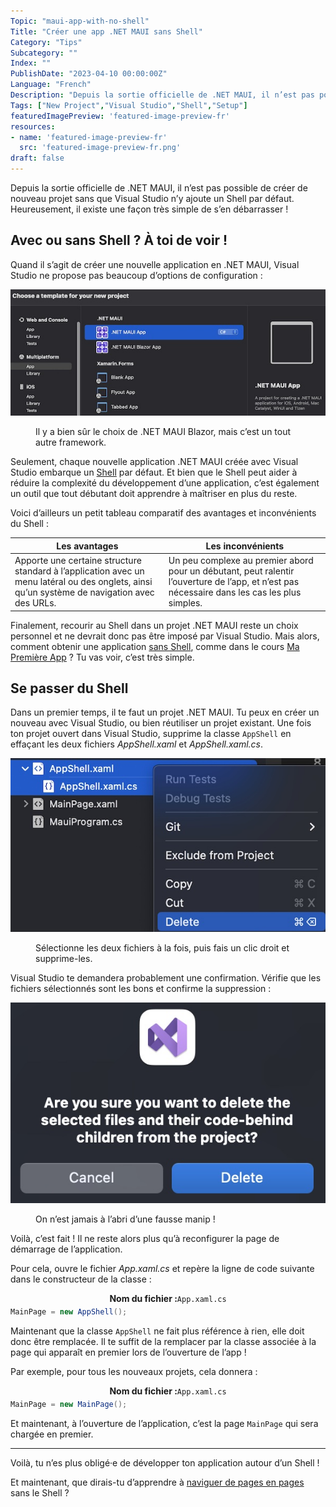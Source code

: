 ```yaml
---
Topic: "maui-app-with-no-shell"
Title: "Créer une app .NET MAUI sans Shell"
Category: "Tips"
Subcategory: ""
Index: ""
PublishDate: "2023-04-10 00:00:00Z"
Language: "French"
Description: "Depuis la sortie officielle de .NET MAUI, il n’est pas possible de créer de nouveau projet sans que Visual Studio n’y ajoute un Shell par défaut. Heureusement, il existe une façon très simple de s’en débarrasser !"
Tags: ["New Project","Visual Studio","Shell","Setup"]
featuredImagePreview: 'featured-image-preview-fr'
resources:
- name: 'featured-image-preview-fr'
  src: 'featured-image-preview-fr.png'
draft: false
---
```


<!--more-->

Depuis la sortie officielle de .NET MAUI, il n’est pas possible de créer de nouveau projet sans que Visual Studio n’y ajoute un Shell par défaut. Heureusement, il existe une façon très simple de s’en débarrasser !

## Avec ou sans Shell ? À toi de voir !
Quand il s’agit de créer une nouvelle application en .NET MAUI, Visual Studio ne propose pas beaucoup d’options de configuration :

<p align="center"><img max-width="100%" max-height="100%" src="./images/8DE963CF3E788C1B2A7E310158115638.jpg" /></p>
<figure><figcaption class="image-caption">Il y a bien sûr le choix de .NET MAUI Blazor, mais c’est un tout autre framework.</figcaption></figure>



Seulement, chaque nouvelle application .NET MAUI créée avec Visual Studio embarque un [Shell](https://learn.microsoft.com/fr-fr/dotnet/maui/fundamentals/shell/?view=net-maui-7.0) par défaut. Et bien que le Shell peut aider à réduire la complexité du développement d’une application, c’est également un outil que tout débutant doit apprendre à maîtriser en plus du reste.

Voici d’ailleurs un petit tableau comparatif des avantages et inconvénients du Shell :


| Les avantages | Les inconvénients | 
| --- | --- |
| Apporte une certaine structure standard à l’application avec un menu latéral ou des onglets, ainsi qu’un système de navigation avec des URLs. | Un peu complexe au premier abord pour un débutant, peut ralentir l’ouverture de l’app, et n’est pas nécessaire dans les cas les plus simples. | 


Finalement, recourir au Shell dans un projet .NET MAUI reste un choix personnel et ne devrait donc pas être imposé par Visual Studio. Mais alors, comment obtenir une application <u>sans Shell</u>, comme dans le cours <a href="../../tutos/my-first-app/">Ma Première App</a> ? Tu vas voir, c’est très simple.

## Se passer du Shell
Dans un premier temps, il te faut un projet .NET MAUI. Tu peux en créer un nouveau avec Visual Studio, ou bien réutiliser un projet existant. Une fois ton projet ouvert dans Visual Studio, supprime la classe `AppShell` en effaçant les deux fichiers *AppShell.xaml* et *AppShell.xaml.cs*.

<p align="center"><img max-width="100%" max-height="100%" src="./images/AF02CF0EE2C102C58AFE378D49B8F735.jpg" /></p>
<figure><figcaption class="image-caption">Sélectionne les deux fichiers à la fois, puis fais un clic droit et supprime-les.</figcaption></figure>



Visual Studio te demandera probablement une confirmation. Vérifie que les fichiers sélectionnés sont les bons et confirme la suppression :

<p align="center"><img max-width="100%" max-height="100%" src="./images/93F145BEEAD8A3CC6667ACC0918CC53C.jpg" /></p>
<figure><figcaption class="image-caption">On n’est jamais à l’abri d’une fausse manip !</figcaption></figure>



Voilà, c’est fait ! Il ne reste alors plus qu’à reconfigurer la page de démarrage de l’application.

Pour cela, ouvre le fichier *App.xaml.cs* et repère la ligne de code suivante dans le constructeur de la classe :

<p align="center" style="margin-bottom:-10px"><strong>Nom du fichier :</strong><code>App.xaml.cs</code></p>

```csharp
MainPage = new AppShell();
```


Maintenant que la classe `AppShell` ne fait plus référence à rien, elle doit donc être remplacée. Il te suffit de la remplacer par la classe associée à la page qui apparaît en premier lors de l’ouverture de l’app !

Par exemple, pour tous les nouveaux projets, cela donnera :

<p align="center" style="margin-bottom:-10px"><strong>Nom du fichier :</strong><code>App.xaml.cs</code></p>

```csharp
MainPage = new MainPage();
```


Et maintenant, à l’ouverture de l’application, c’est la page `MainPage` qui sera chargée en premier.

___
Voilà, tu n’es plus obligé·e de développer ton application autour d’un Shell !

Et maintenant, que dirais-tu d’apprendre à <a href="../../tutos/my-first-app/5-navigate-to-a-new-page">naviguer de pages en pages</a> sans le Shell ?



